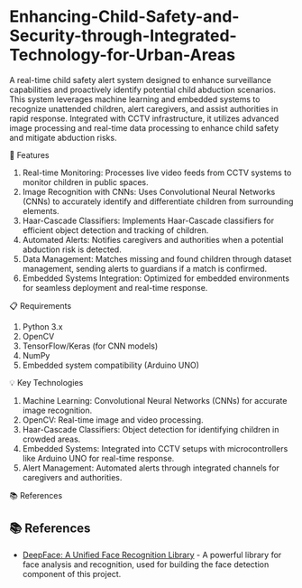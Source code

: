 # Enhancing-Child-Safety-and-Security-through-Integrated-Technology-for-Urban-Areas

A real-time child safety alert system designed to enhance surveillance capabilities and proactively identify potential child abduction scenarios. This system leverages machine learning and embedded systems to recognize unattended children, alert caregivers, and assist authorities in rapid response. Integrated with CCTV infrastructure, it utilizes advanced image processing and real-time data processing to enhance child safety and mitigate abduction risks.

🚀 Features

1. Real-time Monitoring: Processes live video feeds from CCTV systems to monitor children in public spaces.
2. Image Recognition with CNNs: Uses Convolutional Neural Networks (CNNs) to accurately identify and differentiate children from surrounding elements.
3. Haar-Cascade Classifiers: Implements Haar-Cascade classifiers for efficient object detection and tracking of children.
4. Automated Alerts: Notifies caregivers and authorities when a potential abduction risk is detected.
5. Data Management: Matches missing and found children through dataset management, sending alerts to guardians if a match is confirmed.
6. Embedded Systems Integration: Optimized for embedded environments for seamless deployment and real-time response.

📋 Requirements

1. Python 3.x
2. OpenCV
3. TensorFlow/Keras (for CNN models)
4. NumPy
5. Embedded system compatibility (Arduino UNO)


💡 Key Technologies

1. Machine Learning: Convolutional Neural Networks (CNNs) for accurate image recognition.
2. OpenCV: Real-time image and video processing.
3. Haar-Cascade Classifiers: Object detection for identifying children in crowded areas.
4. Embedded Systems: Integrated into CCTV setups with microcontrollers like Arduino UNO for real-time response.
6. Alert Management: Automated alerts through integrated channels for caregivers and authorities.

📚 References

## 📚 References

- [DeepFace: A Unified Face Recognition Library](https://github.com/serengil/deepface) - A powerful library for face analysis and recognition, used for building the face detection component of this project.

